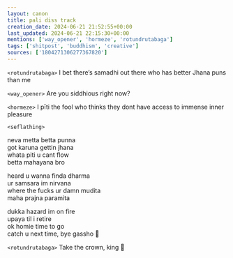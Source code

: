 ```yaml
---
layout: canon
title: pali diss track
creation_date: 2024-06-21 21:52:55+00:00
last_updated: 2024-06-21 22:15:30+00:00
mentions: ['way_opener', 'hormeze', 'rotundrutabaga']
tags: ['shitpost', 'buddhism', 'creative']
sources: ['1804271306277367820']
---
```


`<rotundrutabaga>` I bet there’s samadhi out there who has better Jhana puns than me  

`<way_opener>` Are you siddhious right now?  

`<hormeze>` I pīti the fool who thinks they dont have access to immense inner pleasure

`<seflathing>`

neva metta betta punna  
got karuna gettin jhana  
whata piti u cant flow  
betta mahayana bro  

heard u wanna finda dharma  
ur samsara im nirvana  
where the fucks ur damn mudita  
maha prajna paramita  
  
dukka hazard im on fire  
upaya til i retire  
ok homie time to go  
catch u next time, bye gassho 🙏  

`<rotundrutabaga>` Take the crown, king 👑  
